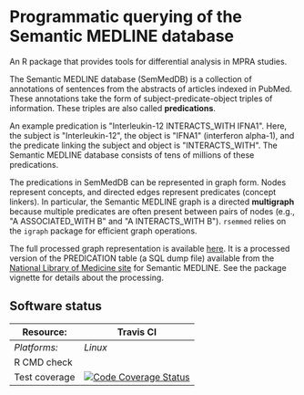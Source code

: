 # Programmatic querying of the Semantic MEDLINE database

An R package that provides tools for differential analysis in MPRA studies.

The Semantic MEDLINE database (SemMedDB) is a collection of annotations of sentences from the abstracts of articles indexed in PubMed. These annotations take the form of subject-predicate-object triples of information. These triples are also called **predications**.

An example predication is "Interleukin-12 INTERACTS_WITH IFNA1". Here, the subject is "Interleukin-12", the object is "IFNA1" (interferon alpha-1), and the predicate linking the subject and object is "INTERACTS_WITH". The Semantic MEDLINE database consists of tens of millions of these predications.

The predications in SemMedDB can be represented in graph form. Nodes represent concepts, and directed edges represent predicates (concept linkers). In particular, the Semantic MEDLINE graph is a directed **multigraph** because multiple predicates are often present between pairs of nodes (e.g., "A ASSOCIATED_WITH B" and "A INTERACTS_WITH B"). `rsemmed` relies on the `igraph` package for efficient graph operations.

The full processed graph representation is available [here](https://drive.google.com/file/d/1b2Drq_NktFmbCBUQHlVjmRG85u4OsavR/view?usp=sharing). It is a processed version of the PREDICATION table (a SQL dump file) available from the [National Library of Medicine site](https://skr3.nlm.nih.gov/SemMedDB/index.html) for Semantic MEDLINE. See the package vignette for details about the processing.

## Software status

| Resource:     | Travis CI     |
| ------------- | ------------------- |
| _Platforms:_  | _Linux_       |
| R CMD check   | <a href="https://travis-ci.com/lmyint/rsemmed.svg?branch=master" alt="Build status"></a> |
| Test coverage | <a href="https://codecov.io/gh/lmyint/rsemmed"><img src="https://codecov.io/gh/lmyint/rsemmed/branch/master/graph/badge.svg" alt="Code Coverage Status"/></a>   |                  |
